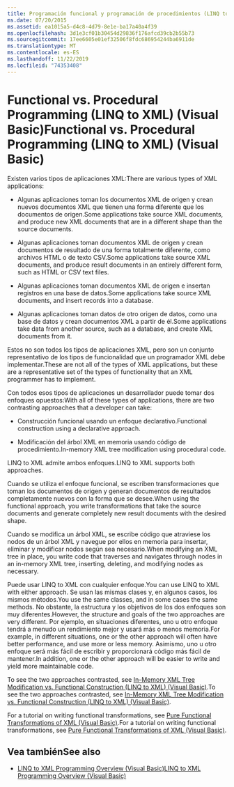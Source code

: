 ```yaml
---
title: Programación funcional y programación de procedimientos (LINQ to XML)
ms.date: 07/20/2015
ms.assetid: ea1015a5-d4c8-4d79-8e1e-ba17a40a4f39
ms.openlocfilehash: 3d1e3cf01b30454d29836f176afcd39cb2b55b73
ms.sourcegitcommit: 17ee6605e01ef32506f8fdc686954244ba6911de
ms.translationtype: MT
ms.contentlocale: es-ES
ms.lasthandoff: 11/22/2019
ms.locfileid: "74353408"
---
```

# <a name="functional-vs-procedural-programming-linq-to-xml-visual-basic"></a><span data-ttu-id="ec8cf-102">Functional vs. Procedural Programming (LINQ to XML) (Visual Basic)</span><span class="sxs-lookup"><span data-stu-id="ec8cf-102">Functional vs. Procedural Programming (LINQ to XML) (Visual Basic)</span></span>
<span data-ttu-id="ec8cf-103">Existen varios tipos de aplicaciones XML:</span><span class="sxs-lookup"><span data-stu-id="ec8cf-103">There are various types of XML applications:</span></span>  
  
- <span data-ttu-id="ec8cf-104">Algunas aplicaciones toman los documentos XML de origen y crean nuevos documentos XML que tienen una forma diferente que los documentos de origen.</span><span class="sxs-lookup"><span data-stu-id="ec8cf-104">Some applications take source XML documents, and produce new XML documents that are in a different shape than the source documents.</span></span>  
  
- <span data-ttu-id="ec8cf-105">Algunas aplicaciones toman documentos XML de origen y crean documentos de resultado de una forma totalmente diferente, como archivos HTML o de texto CSV.</span><span class="sxs-lookup"><span data-stu-id="ec8cf-105">Some applications take source XML documents, and produce result documents in an entirely different form, such as HTML or CSV text files.</span></span>  
  
- <span data-ttu-id="ec8cf-106">Algunas aplicaciones toman documentos XML de origen e insertan registros en una base de datos.</span><span class="sxs-lookup"><span data-stu-id="ec8cf-106">Some applications take source XML documents, and insert records into a database.</span></span>  
  
- <span data-ttu-id="ec8cf-107">Algunas aplicaciones toman datos de otro origen de datos, como una base de datos y crean documentos XML a partir de él.</span><span class="sxs-lookup"><span data-stu-id="ec8cf-107">Some applications take data from another source, such as a database, and create XML documents from it.</span></span>  
  
 <span data-ttu-id="ec8cf-108">Estos no son todos los tipos de aplicaciones XML, pero son un conjunto representativo de los tipos de funcionalidad que un programador XML debe implementar.</span><span class="sxs-lookup"><span data-stu-id="ec8cf-108">These are not all of the types of XML applications, but these are a representative set of the types of functionality that an XML programmer has to implement.</span></span>  
  
 <span data-ttu-id="ec8cf-109">Con todos esos tipos de aplicaciones un desarrollador puede tomar dos enfoques opuestos:</span><span class="sxs-lookup"><span data-stu-id="ec8cf-109">With all of these types of applications, there are two contrasting approaches that a developer can take:</span></span>  
  
- <span data-ttu-id="ec8cf-110">Construcción funcional usando un enfoque declarativo.</span><span class="sxs-lookup"><span data-stu-id="ec8cf-110">Functional construction using a declarative approach.</span></span>  
  
- <span data-ttu-id="ec8cf-111">Modificación del árbol XML en memoria usando código de procedimiento.</span><span class="sxs-lookup"><span data-stu-id="ec8cf-111">In-memory XML tree modification using procedural code.</span></span>  
  
 <span data-ttu-id="ec8cf-112">LINQ to XML admite ambos enfoques.</span><span class="sxs-lookup"><span data-stu-id="ec8cf-112">LINQ to XML supports both approaches.</span></span>  
  
 <span data-ttu-id="ec8cf-113">Cuando se utiliza el enfoque funcional, se escriben transformaciones que toman los documentos de origen y generan documentos de resultados completamente nuevos con la forma que se desee.</span><span class="sxs-lookup"><span data-stu-id="ec8cf-113">When using the functional approach, you write transformations that take the source documents and generate completely new result documents with the desired shape.</span></span>  
  
 <span data-ttu-id="ec8cf-114">Cuando se modifica un árbol XML, se escribe código que atraviese los nodos de un árbol XML y navegue por ellos en memoria para insertar, eliminar y modificar nodos según sea necesario.</span><span class="sxs-lookup"><span data-stu-id="ec8cf-114">When modifying an XML tree in place, you write code that traverses and navigates through nodes in an in-memory XML tree, inserting, deleting, and modifying nodes as necessary.</span></span>  
  
 <span data-ttu-id="ec8cf-115">Puede usar LINQ to XML con cualquier enfoque.</span><span class="sxs-lookup"><span data-stu-id="ec8cf-115">You can use LINQ to XML with either approach.</span></span> <span data-ttu-id="ec8cf-116">Se usan las mismas clases y, en algunos casos, los mismos métodos.</span><span class="sxs-lookup"><span data-stu-id="ec8cf-116">You use the same classes, and in some cases the same methods.</span></span> <span data-ttu-id="ec8cf-117">No obstante, la estructura y los objetivos de los dos enfoques son muy diferentes.</span><span class="sxs-lookup"><span data-stu-id="ec8cf-117">However, the structure and goals of the two approaches are very different.</span></span> <span data-ttu-id="ec8cf-118">Por ejemplo, en situaciones diferentes, uno u otro enfoque tendrá a menudo un rendimiento mejor y usará más o menos memoria.</span><span class="sxs-lookup"><span data-stu-id="ec8cf-118">For example, in different situations, one or the other approach will often have better performance, and use more or less memory.</span></span> <span data-ttu-id="ec8cf-119">Asimismo, uno u otro enfoque será más fácil de escribir y proporcionará código más fácil de mantener.</span><span class="sxs-lookup"><span data-stu-id="ec8cf-119">In addition, one or the other approach will be easier to write and yield more maintainable code.</span></span>  
  
 <span data-ttu-id="ec8cf-120">To see the two approaches contrasted, see [In-Memory XML Tree Modification vs. Functional Construction (LINQ to XML) (Visual Basic)](../../../../visual-basic/programming-guide/concepts/linq/in-memory-xml-tree-modification-vs-functional-construction.md).</span><span class="sxs-lookup"><span data-stu-id="ec8cf-120">To see the two approaches contrasted, see [In-Memory XML Tree Modification vs. Functional Construction (LINQ to XML) (Visual Basic)](../../../../visual-basic/programming-guide/concepts/linq/in-memory-xml-tree-modification-vs-functional-construction.md).</span></span>  
  
 <span data-ttu-id="ec8cf-121">For a tutorial on writing functional transformations, see [Pure Functional Transformations of XML (Visual Basic)](../../../../visual-basic/programming-guide/concepts/linq/pure-functional-transformations-of-xml.md).</span><span class="sxs-lookup"><span data-stu-id="ec8cf-121">For a tutorial on writing functional transformations, see [Pure Functional Transformations of XML (Visual Basic)](../../../../visual-basic/programming-guide/concepts/linq/pure-functional-transformations-of-xml.md).</span></span>  
  
## <a name="see-also"></a><span data-ttu-id="ec8cf-122">Vea también</span><span class="sxs-lookup"><span data-stu-id="ec8cf-122">See also</span></span>

- [<span data-ttu-id="ec8cf-123">LINQ to XML Programming Overview (Visual Basic)</span><span class="sxs-lookup"><span data-stu-id="ec8cf-123">LINQ to XML Programming Overview (Visual Basic)</span></span>](../../../../visual-basic/programming-guide/concepts/linq/linq-to-xml-programming-overview.md)
